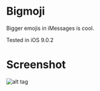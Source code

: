 Bigmoji
==========

Bigger emojis in iMessages is cool.

Tested in iOS 9.0.2

Screenshot
==========

![alt tag](https://raw.github.com/PoomSmart/Bigmoji/master/SS.PNG)
